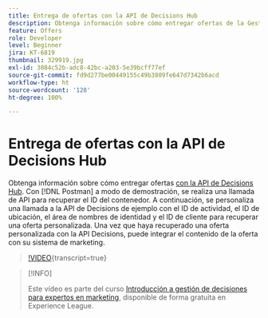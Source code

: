 ```yaml
---
title: Entrega de ofertas con la API de Decisions Hub
description: Obtenga información sobre cómo entregar ofertas de la Gestión de decisiones con la API de decisiones.
feature: Offers
role: Developer
level: Beginner
jira: KT-6819
thumbnail: 329919.jpg
exl-id: 3084c52b-adc8-42bc-a203-5e39bcff77ef
source-git-commit: fd9d277be00449155c49b3809fe647d7342b6acd
workflow-type: ht
source-wordcount: '128'
ht-degree: 100%

---
```



# Entrega de ofertas con la API de Decisions Hub

Obtenga información sobre cómo entregar ofertas [con la API de Decisions Hub](https://experienceleague.adobe.com/docs/journey-optimizer/using/offer-decisioniong/api-reference/offer-delivery/deliver-offers.html?lang=es). Con [!DNL Postman] a modo de demostración, se realiza una llamada de API para recuperar el ID del contenedor. A continuación, se personaliza una llamada a la API de Decisions de ejemplo con el ID de actividad, el ID de ubicación, el área de nombres de identidad y el ID de cliente para recuperar una oferta personalizada. Una vez que haya recuperado una oferta personalizada con la API Decisions, puede integrar el contenido de la oferta con su sistema de marketing.

>[!VIDEO](https://video.tv.adobe.com/v/329919?quality=12&learn=on){transcript=true}

>[!INFO]
>
> Este vídeo es parte del curso [Introducción a gestión de decisiones para expertos en marketing](https://experienceleague.adobe.com/?recommended=ExperiencePlatform-U-1-2020.1.offerdecisioning), disponible de forma gratuita en Experience League.
